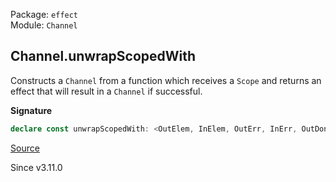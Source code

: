 Package: `effect`<br />
Module: `Channel`<br />

## Channel.unwrapScopedWith

Constructs a `Channel` from a function which receives a `Scope` and returns
an effect that will result in a `Channel` if successful.

**Signature**

```ts
declare const unwrapScopedWith: <OutElem, InElem, OutErr, InErr, OutDone, InDone, Env, E, R>(f: (scope: Scope.Scope) => Effect.Effect<Channel<OutElem, InElem, OutErr, InErr, OutDone, InDone, Env>, E, R>) => Channel<OutElem, InElem, E | OutErr, InErr, OutDone, InDone, R | Env>
```

[Source](https://github.com/Effect-TS/effect/tree/main/packages/effect/src/Channel.ts#L2149)

Since v3.11.0